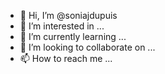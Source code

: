 - 👋 Hi, I’m @soniajdupuis
- 👀 I’m interested in ...
- 🌱 I’m currently learning ...
- 💞️ I’m looking to collaborate on ...
- 📫 How to reach me ...

<!---
soniajdupuis/soniajdupuis is a ✨ special ✨ repository because its `README.md` (this file) appears on your GitHub profile.
You can click the Preview link to take a look at your changes.
--->
